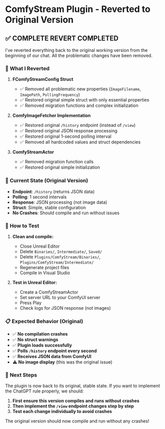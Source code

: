 # ComfyStream Plugin - Reverted to Original Version

## ✅ **COMPLETE REVERT COMPLETED**

I've reverted everything back to the original working version from the beginning of our chat. All the problematic changes have been removed.

### 🔄 **What I Reverted**

1. **FComfyStreamConfig Struct**
   - ✅ Removed all problematic new properties (`ImageFilename`, `ImagePath`, `PollingFrequency`)
   - ✅ Restored original simple struct with only essential properties
   - ✅ Removed migration functions and complex initialization

2. **ComfyImageFetcher Implementation**
   - ✅ Restored original `/history` endpoint (instead of `/view`)
   - ✅ Restored original JSON response processing
   - ✅ Restored original 1-second polling interval
   - ✅ Removed all hardcoded values and struct dependencies

3. **ComfyStreamActor**
   - ✅ Removed migration function calls
   - ✅ Restored original simple initialization

### 🎯 **Current State (Original Version)**

- **Endpoint**: `/history` (returns JSON data)
- **Polling**: 1 second intervals
- **Response**: JSON processing (not image data)
- **Struct**: Simple, stable configuration
- **No Crashes**: Should compile and run without issues

### 🚀 **How to Test**

1. **Clean and compile:**
   - Close Unreal Editor
   - Delete `Binaries/`, `Intermediate/`, `Saved/`
   - Delete `Plugins/ComfyStream/Binaries/`, `Plugins/ComfyStream/Intermediate/`
   - Regenerate project files
   - Compile in Visual Studio

2. **Test in Unreal Editor:**
   - Create a ComfyStreamActor
   - Set server URL to your ComfyUI server
   - Press Play
   - Check logs for JSON response (not images)

### 📋 **Expected Behavior (Original)**

- ✅ **No compilation crashes**
- ✅ **No struct warnings**
- ✅ **Plugin loads successfully**
- ✅ **Polls `/history` endpoint every second**
- ✅ **Receives JSON data from ComfyUI**
- ⚠️ **No image display** (this was the original issue)

### 🔧 **Next Steps**

The plugin is now back to its original, stable state. If you want to implement the ChatGPT rule properly, we should:

1. **First ensure this version compiles and runs without crashes**
2. **Then implement the `/view` endpoint changes step by step**
3. **Test each change individually to avoid crashes**

The original version should now compile and run without any crashes!

